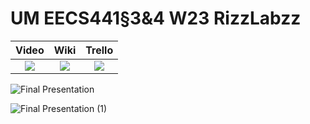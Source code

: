 # UM EECS441§3&4 W23 RizzLabzz

| Video  |  Wiki |  Trello  |
|:-----:|:-----:|:--------:|
| [<img src="https://eecs441.eecs.umich.edu/img/admin/video.png">][video_page] | [<img src="https://eecs441.eecs.umich.edu/img/admin/wiki.png">][wiki_page] | [<img src="https://eecs441.eecs.umich.edu/img/admin/trello.png">][agile_page] |

![Final Presentation](https://user-images.githubusercontent.com/122689291/232874718-12cda780-d9e1-4ea3-b889-8e4db229e837.jpg) 
<!-- MUST be placed in user-images.githubusercontent.com -->
![Final Presentation (1)](https://user-images.githubusercontent.com/122689291/232877174-a106a778-869b-4b7d-ae8e-33a95917d43d.jpg)


[video_page]: https://youtu.be/7YI7IGasDDo
[wiki_page]: https://github.com/BenjaminEstell/RizzLabzz/wiki 
[agile_page]: https://trello.com/b/IaAGlfcd/rizzlabzz
